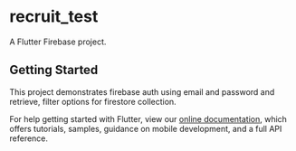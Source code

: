 # recruit_test

A Flutter Firebase project.

## Getting Started

This project demonstrates firebase auth using email and password and retrieve, filter options for firestore collection.




For help getting started with Flutter, view our
[online documentation](https://flutter.dev/docs), which offers tutorials,
samples, guidance on mobile development, and a full API reference.
